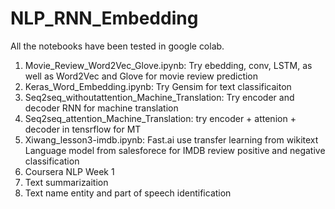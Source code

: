 # NLP_RNN_Embedding
All the notebooks have been tested in google colab.

1. Movie_Review_Word2Vec_Glove.ipynb: Try ebedding, conv, LSTM, as well as Word2Vec and Glove for movie review prediction
2. Keras_Word_Embedding.ipynb: Try Gensim for text classificaiton
3. Seq2seq_withoutattention_Machine_Translation: Try encoder and decoder RNN for machine translation
4. Seq2seq_attention_Machine_Translation: try encoder + attenion + decoder in tensrflow for MT
5. Xiwang_lesson3-imdb.ipynb: Fast.ai use transfer learning from wikitext Language model from salesforece for IMDB review positive and negative classification
6. Coursera NLP Week 1
7. Text summarizaition
8. Text name entity and part of speech identification